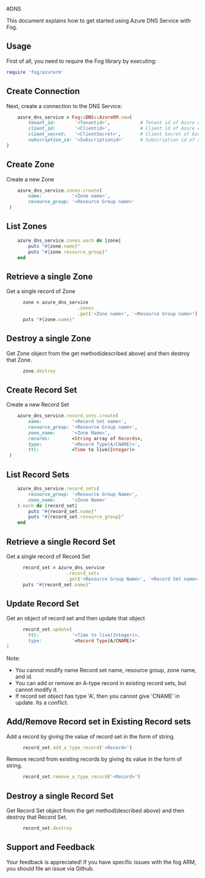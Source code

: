 #DNS

This document explains how to get started using Azure DNS Service with Fog.

## Usage

First of all, you need to require the Fog library by executing:

```ruby
require 'fog/azurerm'
```

## Create Connection

Next, create a connection to the DNS Service:

```ruby
    azure_dns_service = Fog::DNS::AzureRM.new(
        tenant_id:       '<Tenantid>',           # Tenant id of Azure Active Directory Application
        client_id:       '<Clientid>',           # Client id of Azure Active Directory Application
        client_secret:   '<ClientSecret>',       # Client Secret of Azure Active Directory Application
        subscription_id: '<Subscriptionid>'      # Subscription id of an Azure Account
)
```
## Create Zone

Create a new Zone

```ruby
    azure_dns_service.zones.create(
        name:           '<Zone name>',
        resource_group: '<Resource Group name>'
 )
```
## List Zones

```ruby
    azure_dns_service.zones.each do |zone|
        puts "#{zone.name}"
        puts "#{zone.resource_group}"
    end
```

## Retrieve a single Zone

Get a single record of Zone

```ruby
      zone = azure_dns_service
                          .zones
                          .get('<Zone name>', '<Resource Group name>')
      puts "#{zone.name}"
```

## Destroy a single Zone

Get Zone object from the get method(described above) and then destroy that Zone.

```ruby
      zone.destroy
```

## Create Record Set

Create a new Record Set

```ruby
    azure_dns_service.record_sets.create(
        name:           '<Record Set name>',
        resource_group: '<Resource Group name>',
        zone_name:      '<Zone Name>',
        records:        <String array of Records>,
        type:           '<Record Type(A/CNAME)>',
        ttl:            <Time to live(Integer)>
 )
```

## List Record Sets

```ruby
    azure_dns_service.record_sets(
        resource_group: '<Resource Group Name>',
        zone_name:      '<Zone Name>'
    ).each do |record_set|
        puts "#{record_set.name}"
        puts "#{record_set.resource_group}"
    end
```

## Retrieve a single Record Set

Get a single record of Record Set

```ruby
      record_set = azure_dns_service
                      .record_sets
                      .get('<Resource Group Name>', '<Record Set name>', '<Zone Name>', '<Record Type>')
      puts "#{record_set.name}"
```

## Update Record Set

Get an object of record set and then update that object

```ruby
      record_set.update(
        ttl:            '<Time to live(Integer)>,
        type:           '<Record Type(A/CNAME)>'  
)
```

Note: 
* You cannot modify name Record set name, resource group, zone name, and id.
* You can add or remove an A-type record in existing record sets, but cannot modify it.
* If record set object has type 'A', then you cannot give 'CNAME' in update. Its a conflict.

## Add/Remove Record set in Existing Record sets

Add a record by giving the value of record set in the form of string.

```ruby
      record_set.add_a_type_record('<Record>')
```

Remove record from existing records by giving its value in the form of string.

```ruby
      record_set.remove_a_type_record('<Record>')
```

## Destroy a single Record Set

Get Record Set object from the get method(described above) and then destroy that Record Set.

```ruby
      record_set.destroy
```

## Support and Feedback
Your feedback is appreciated! If you have specific issues with the fog ARM, you should file an issue via Github.
